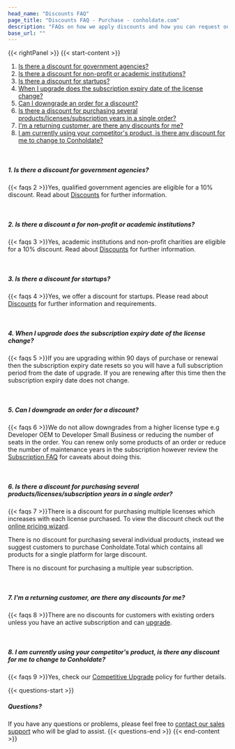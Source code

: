 ```yaml
---
head_name: "Discounts FAQ"
page_title: "Discounts FAQ - Purchase - conholdate.com"
description: "FAQs on how we apply discounts and how you can request one."
base_url: ""
---
```

{{< rightPanel >}}
{{< start-content >}} 
1. [Is there a discount for government agencies?](/faqs/discount#1)
2. [Is there a discount for non-profit or academic institutions?](/faqs/discount#2)
3. [Is there a discount for startups?](/faqs/discount#3)
4. [When I upgrade does the subscription expiry date of the license change?](/faqs/discount#4)
5. [Can I downgrade an order for a discount?](/faqs/discount#5)
6. [Is there a discount for purchasing several products/licenses/subscription years in a single order?](/faqs/discount#6)
7. [I'm a returning customer, are there any discounts for me?](/faqs/discount#7)
8. [I am currently using your competitor's product, is there any discount for me to change to Conholdate?](/faqs/discount#8)

&nbsp;  
##### **1. Is there a discount for government agencies?**
{{< faqs 2 >}}Yes, qualified government agencies are eligible for a 10% discount. Read about [Discounts](/policies/discounts) for further information.  

&nbsp;  
##### **2. Is there a discount a for non-profit or academic institutions?**
{{< faqs 3 >}}Yes, academic institutions and non-profit charities are eligible for a 10% discount. Read about [Discounts](/policies/discounts) for further information.  

&nbsp;  
##### **3. Is there a discount for startups?**
{{< faqs 4 >}}Yes, we offer a discount for startups. Please read about [Discounts](/policies/discounts) for further information and requirements.  

&nbsp;  
##### **4. When I upgrade does the subscription expiry date of the license change?**
{{< faqs 5 >}}If you are upgrading within 90 days of purchase or renewal then the subscription expiry date resets so you will have a full subscription period from the date of upgrade. If you are renewing after this time then the subscription expiry date does not change.  

&nbsp;  
##### **5. Can I downgrade an order for a discount?**
{{< faqs 6 >}}We do not allow downgrades from a higher license type e.g Developer OEM to Developer Small Business or reducing the number of seats in the order. You can renew only some products of an order or reduce the number of maintenance years in the subscription however review the [Subscription FAQ](/faqs/subscription#13) for caveats about doing this.  

&nbsp;  
##### **6. Is there a discount for purchasing several products/licenses/subscription years in a single order?**  
{{< faqs 7 >}}There is a discount for purchasing multiple licenses which increases with each license purchased. To view the discount check out the [online pricing wizard](https://purchase.conholdate.com/buy). 

There is no discount for purchasing several individual products, instead we suggest customers to purchase Conholdate.Total which contains all products for a single platform for large discount.

There is no discount for purchasing a multiple year subscription.  

&nbsp;  
##### **7. I'm a returning customer, are there any discounts for me?**
{{< faqs 8 >}}There are no discounts for customers with existing orders unless you have an active subscription and can [upgrade](/policies/upgrades).

&nbsp;  
##### **8. I am currently using your competitor's product, is there any discount for me to change to Conholdate?**
{{< faqs 9 >}}Yes, check our [Competitive Upgrade](/policies/discounts/competitive-upgrade) policy for further details.  


{{< questions-start >}}
##### **Questions?**
If you have any questions or problems, please feel free to [contact our sales support](https://about.conholdate.com/contact/) who will be glad to assist.
{{< questions-end >}}
{{< end-content >}}
